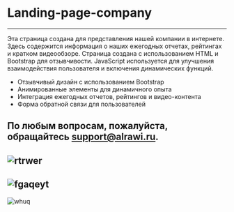 # Landing-page-company
--------------
Эта страница создана для представления нашей компании в интернете. Здесь содержится информация о наших ежегодных отчетах, рейтингах и кратком видеообзоре. Страница создана с использованием HTML и Bootstrap для отзывчивости. JavaScript используется для улучшения взаимодействия пользователя и включения динамических функций.

- Отзывчивый дизайн с использованием Bootstrap
- Анимированные элементы для динамичного опыта
- Интеграция ежегодных отчетов, рейтингов и видео-контента
- Форма обратной связи для пользователей

По любым вопросам, пожалуйста, обращайтесь support@alrawi.ru.
--------------
![rtrwer](https://github.com/codealrawi/Landing-page-company-/assets/91510132/434f2012-96b1-4745-a4fe-9afab3daf376)
--------------
![fgaqeyt](https://github.com/codealrawi/Landing-page-company-/assets/91510132/20b67bb5-927a-4e32-a897-4deff24435be)
-------------
![whuq](https://github.com/codealrawi/Landing-page-company-/assets/91510132/cd94c2d0-92a7-4a1e-ab2d-1827e474db51)
